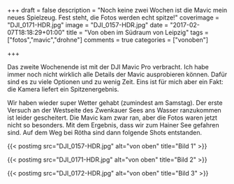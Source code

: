 +++
draft = false
description = "Noch keine zwei Wochen ist die Mavic mein neues Spielzeug. Fest steht, die Fotos werden echt spitze!"
coverimage = "DJI_0171-HDR.jpg"
image = "DJI_0157-HDR.jpg"
date = "2017-02-07T18:18:29+01:00"
title = "Von oben im Südraum von Leipzig"
tags = ["fotos","mavic","drohne"]
comments = true
categories = ["vonoben"]

+++

Das zweite Wochenende ist mit der DJI Mavic Pro verbracht. Ich habe immer noch nicht wirklich alle Details der Mavic ausprobieren können. Dafür sind es zu viele Optionen und zu wenig Zeit. Eins ist für mich aber ein Fakt: die Kamera liefert ein Spitzenergebnis.

Wir haben wieder super Wetter gehabt (zumindest am Samstag). Der erste Versuch an der Westseite des Zwenkauer Sees ans Wasser ranzukommen ist leider gescheitert. Die Mavic kam zwar ran, aber die Fotos waren jetzt nicht so besonders. Mit dem Ergebnis, dass wir zum Hainer See gefahren sind. Auf dem Weg bei Rötha sind dann folgende Shots entstanden.

{{< postimg src="DJI_0157-HDR.jpg" alt="von oben" title="Bild 1" >}}

{{< postimg src="DJI_0171-HDR.jpg" alt="von oben" title="Bild 2" >}}

{{< postimg src="DJI_0172-HDR.jpg" alt="von oben" title="Bild 3" >}}
